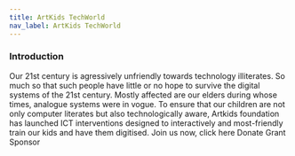 ```yaml
---
title: ArtKids TechWorld
nav_label: ArtKids TechWorld
---
```

### Introduction
Our 21st century is agressively unfriendly towards technology illiterates. So much so that such people have little or no hope to survive the digital systems of the 21st century. 
Mostly affected are our elders during whose times, analogue systems were in vogue. To ensure that our children are not only computer literates but also technologically aware, Artkids foundation has launched ICT interventions designed to interactively and most-friendly train our kids and have them digitised.
Join us now, click here
Donate
Grant
Sponsor